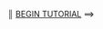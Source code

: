 [{]: <helper> (navStep)

<b>║</b> <a href=".tortilla/manuals/views/step1.md">BEGIN TUTORIAL</a> ⟹

[}]: #